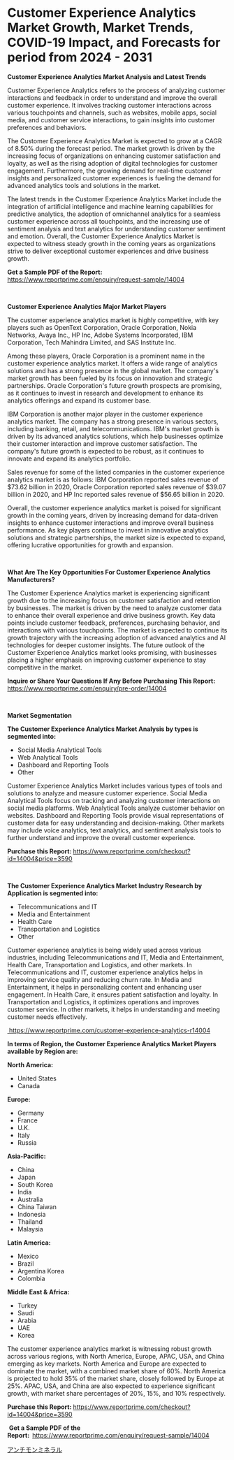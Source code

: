 <p><h1>Customer Experience Analytics Market Growth, Market Trends, COVID-19 Impact, and Forecasts for period from 2024 - 2031</h1></p><p><strong>Customer Experience Analytics Market Analysis and Latest Trends</strong></p>
<p><p>Customer Experience Analytics refers to the process of analyzing customer interactions and feedback in order to understand and improve the overall customer experience. It involves tracking customer interactions across various touchpoints and channels, such as websites, mobile apps, social media, and customer service interactions, to gain insights into customer preferences and behaviors.</p><p>The Customer Experience Analytics Market is expected to grow at a CAGR of 8.50% during the forecast period. The market growth is driven by the increasing focus of organizations on enhancing customer satisfaction and loyalty, as well as the rising adoption of digital technologies for customer engagement. Furthermore, the growing demand for real-time customer insights and personalized customer experiences is fueling the demand for advanced analytics tools and solutions in the market.</p><p>The latest trends in the Customer Experience Analytics Market include the integration of artificial intelligence and machine learning capabilities for predictive analytics, the adoption of omnichannel analytics for a seamless customer experience across all touchpoints, and the increasing use of sentiment analysis and text analytics for understanding customer sentiment and emotion. Overall, the Customer Experience Analytics Market is expected to witness steady growth in the coming years as organizations strive to deliver exceptional customer experiences and drive business growth.</p></p>
<p><strong>Get a Sample PDF of the Report:&nbsp;</strong> <a href="https://www.reportprime.com/enquiry/request-sample/14004">https://www.reportprime.com/enquiry/request-sample/14004</a></p>
<p>&nbsp;</p>
<p><strong>Customer Experience Analytics Major Market Players</strong></p>
<p><p>The customer experience analytics market is highly competitive, with key players such as OpenText Corporation, Oracle Corporation, Nokia Networks, Avaya Inc., HP Inc, Adobe Systems Incorporated, IBM Corporation, Tech Mahindra Limited, and SAS Institute Inc.</p><p>Among these players, Oracle Corporation is a prominent name in the customer experience analytics market. It offers a wide range of analytics solutions and has a strong presence in the global market. The company's market growth has been fueled by its focus on innovation and strategic partnerships. Oracle Corporation's future growth prospects are promising, as it continues to invest in research and development to enhance its analytics offerings and expand its customer base.</p><p>IBM Corporation is another major player in the customer experience analytics market. The company has a strong presence in various sectors, including banking, retail, and telecommunications. IBM's market growth is driven by its advanced analytics solutions, which help businesses optimize their customer interaction and improve customer satisfaction. The company's future growth is expected to be robust, as it continues to innovate and expand its analytics portfolio.</p><p>Sales revenue for some of the listed companies in the customer experience analytics market is as follows: IBM Corporation reported sales revenue of $73.62 billion in 2020, Oracle Corporation reported sales revenue of $39.07 billion in 2020, and HP Inc reported sales revenue of $56.65 billion in 2020.</p><p>Overall, the customer experience analytics market is poised for significant growth in the coming years, driven by increasing demand for data-driven insights to enhance customer interactions and improve overall business performance. As key players continue to invest in innovative analytics solutions and strategic partnerships, the market size is expected to expand, offering lucrative opportunities for growth and expansion.</p></p>
<p>&nbsp;</p>
<p><strong>What Are The Key Opportunities For Customer Experience Analytics Manufacturers?</strong></p>
<p><p>The Customer Experience Analytics market is experiencing significant growth due to the increasing focus on customer satisfaction and retention by businesses. The market is driven by the need to analyze customer data to enhance their overall experience and drive business growth. Key data points include customer feedback, preferences, purchasing behavior, and interactions with various touchpoints. The market is expected to continue its growth trajectory with the increasing adoption of advanced analytics and AI technologies for deeper customer insights. The future outlook of the Customer Experience Analytics market looks promising, with businesses placing a higher emphasis on improving customer experience to stay competitive in the market.</p></p>
<p><strong>Inquire or Share Your Questions If Any Before Purchasing This Report:</strong> <a href="https://www.reportprime.com/enquiry/pre-order/14004">https://www.reportprime.com/enquiry/pre-order/14004</a></p>
<p>&nbsp;</p>
<p><strong>Market Segmentation</strong></p>
<p><strong>The Customer Experience Analytics Market Analysis by types is segmented into:</strong></p>
<p><ul><li>Social Media Analytical Tools</li><li>Web Analytical Tools</li><li>Dashboard and Reporting Tools</li><li>Other</li></ul></p>
<p><p>Customer Experience Analytics Market includes various types of tools and solutions to analyze and measure customer experience. Social Media Analytical Tools focus on tracking and analyzing customer interactions on social media platforms. Web Analytical Tools analyze customer behavior on websites. Dashboard and Reporting Tools provide visual representations of customer data for easy understanding and decision-making. Other markets may include voice analytics, text analytics, and sentiment analysis tools to further understand and improve the overall customer experience.</p></p>
<p><strong>Purchase this Report:&nbsp;</strong><a href="https://www.reportprime.com/checkout?id=14004&price=3590">https://www.reportprime.com/checkout?id=14004&price=3590</a></p>
<p>&nbsp;</p>
<p><strong>The Customer Experience Analytics Market Industry Research by Application is segmented into:</strong></p>
<p><ul><li>Telecommunications and IT</li><li>Media and Entertainment</li><li>Health Care</li><li>Transportation and Logistics</li><li>Other</li></ul></p>
<p><p>Customer experience analytics is being widely used across various industries, including Telecommunications and IT, Media and Entertainment, Health Care, Transportation and Logistics, and other markets. In Telecommunications and IT, customer experience analytics helps in improving service quality and reducing churn rate. In Media and Entertainment, it helps in personalizing content and enhancing user engagement. In Health Care, it ensures patient satisfaction and loyalty. In Transportation and Logistics, it optimizes operations and improves customer service. In other markets, it helps in understanding and meeting customer needs effectively.</p></p>
<p><a href="https://www.reportprime.com/customer-experience-analytics-r14004">&nbsp;https://www.reportprime.com/customer-experience-analytics-r14004</a></p>
<p><strong>In terms of Region, the Customer Experience Analytics Market Players available by Region are:</strong></p>
<p>
    <p> <strong> North America: </strong>
        <ul>
            <li>United States</li>
            <li>Canada</li>
        </ul>
        </p> 
    <p> <strong> Europe: </strong>
        <ul>
            <li>Germany</li>
            <li>France</li>
            <li>U.K.</li>
            <li>Italy</li>
            <li>Russia</li>
        </ul>
        </p> 
    <p> <strong> Asia-Pacific: </strong>
        <ul>
            <li>China</li>
            <li>Japan</li>
            <li>South Korea</li>
            <li>India</li>
            <li>Australia</li>
            <li>China Taiwan</li>
            <li>Indonesia</li>
            <li>Thailand</li>
            <li>Malaysia</li>
        </ul>
        </p> 
    <p> <strong> Latin America: </strong>
        <ul>
            <li>Mexico</li>
            <li>Brazil</li>
            <li>Argentina Korea</li>
            <li>Colombia</li>
        </ul>
        </p> 
    <p> <strong> Middle East & Africa: </strong>
        <ul>
            <li>Turkey</li>
            <li>Saudi</li>
            <li>Arabia</li>
            <li>UAE</li>
            <li>Korea</li>
        </ul>
    </p>
    </p>
<p><p>The customer experience analytics market is witnessing robust growth across various regions, with North America, Europe, APAC, USA, and China emerging as key markets. North America and Europe are expected to dominate the market, with a combined market share of 60%. North America is projected to hold 35% of the market share, closely followed by Europe at 25%. APAC, USA, and China are also expected to experience significant growth, with market share percentages of 20%, 15%, and 10% respectively.</p></p>
<p><strong>Purchase this Report: </strong><a href="https://www.reportprime.com/checkout?id=14004&price=3590">https://www.reportprime.com/checkout?id=14004&price=3590</a></p>
<p>&nbsp;<strong>Get a Sample PDF of the Report:&nbsp;&nbsp;</strong><a href="https://www.reportprime.com/enquiry/request-sample/14004">https://www.reportprime.com/enquiry/request-sample/14004</a></p>
<p><strong></strong></p>
<p><p><a href="https://github.com/EstaSprer20231/Market-Research-Report-List-1/blob/main/678769124977.md">アンチモンミネラル</a></p></p>